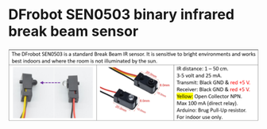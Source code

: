 # DFrobot SEN0503 binary infrared break beam sensor

![](/image/DFrobot%20SEN0503%20configuration.png)
